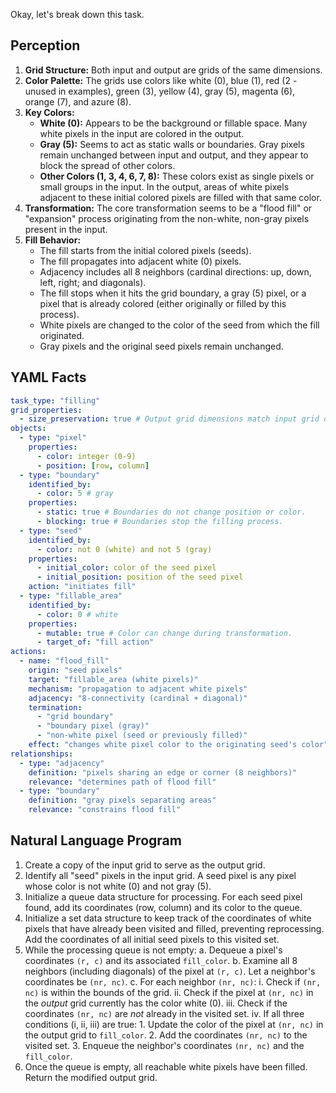 Okay, let's break down this task.

## Perception

1.  **Grid Structure:** Both input and output are grids of the same dimensions.
2.  **Color Palette:** The grids use colors like white (0), blue (1), red (2 - unused in examples), green (3), yellow (4), gray (5), magenta (6), orange (7), and azure (8).
3.  **Key Colors:**
    *   **White (0):** Appears to be the background or fillable space. Many white pixels in the input are colored in the output.
    *   **Gray (5):** Seems to act as static walls or boundaries. Gray pixels remain unchanged between input and output, and they appear to block the spread of other colors.
    *   **Other Colors (1, 3, 4, 6, 7, 8):** These colors exist as single pixels or small groups in the input. In the output, areas of white pixels adjacent to these initial colored pixels are filled with that same color.
4.  **Transformation:** The core transformation seems to be a "flood fill" or "expansion" process originating from the non-white, non-gray pixels present in the input.
5.  **Fill Behavior:**
    *   The fill starts from the initial colored pixels (seeds).
    *   The fill propagates into adjacent white (0) pixels.
    *   Adjacency includes all 8 neighbors (cardinal directions: up, down, left, right; and diagonals).
    *   The fill stops when it hits the grid boundary, a gray (5) pixel, or a pixel that is already colored (either originally or filled by this process).
    *   White pixels are changed to the color of the seed from which the fill originated.
    *   Gray pixels and the original seed pixels remain unchanged.

## YAML Facts


```yaml
task_type: "filling"
grid_properties:
  - size_preservation: true # Output grid dimensions match input grid dimensions.
objects:
  - type: "pixel"
    properties:
      - color: integer (0-9)
      - position: [row, column]
  - type: "boundary"
    identified_by:
      - color: 5 # gray
    properties:
      - static: true # Boundaries do not change position or color.
      - blocking: true # Boundaries stop the filling process.
  - type: "seed"
    identified_by:
      - color: not 0 (white) and not 5 (gray)
    properties:
      - initial_color: color of the seed pixel
      - initial_position: position of the seed pixel
    action: "initiates fill"
  - type: "fillable_area"
    identified_by:
      - color: 0 # white
    properties:
      - mutable: true # Color can change during transformation.
      - target_of: "fill action"
actions:
  - name: "flood_fill"
    origin: "seed pixels"
    target: "fillable_area (white pixels)"
    mechanism: "propagation to adjacent white pixels"
    adjacency: "8-connectivity (cardinal + diagonal)"
    termination:
      - "grid boundary"
      - "boundary pixel (gray)"
      - "non-white pixel (seed or previously filled)"
    effect: "changes white pixel color to the originating seed's color"
relationships:
  - type: "adjacency"
    definition: "pixels sharing an edge or corner (8 neighbors)"
    relevance: "determines path of flood fill"
  - type: "boundary"
    definition: "gray pixels separating areas"
    relevance: "constrains flood fill"
```


## Natural Language Program

1.  Create a copy of the input grid to serve as the output grid.
2.  Identify all "seed" pixels in the input grid. A seed pixel is any pixel whose color is not white (0) and not gray (5).
3.  Initialize a queue data structure for processing. For each seed pixel found, add its coordinates (row, column) and its color to the queue.
4.  Initialize a set data structure to keep track of the coordinates of white pixels that have already been visited and filled, preventing reprocessing. Add the coordinates of all initial seed pixels to this visited set.
5.  While the processing queue is not empty:
    a.  Dequeue a pixel's coordinates `(r, c)` and its associated `fill_color`.
    b.  Examine all 8 neighbors (including diagonals) of the pixel at `(r, c)`. Let a neighbor's coordinates be `(nr, nc)`.
    c.  For each neighbor `(nr, nc)`:
        i.  Check if `(nr, nc)` is within the bounds of the grid.
        ii. Check if the pixel at `(nr, nc)` in the *output* grid currently has the color white (0).
        iii. Check if the coordinates `(nr, nc)` are *not* already in the visited set.
        iv. If all three conditions (i, ii, iii) are true:
            1.  Update the color of the pixel at `(nr, nc)` in the output grid to `fill_color`.
            2.  Add the coordinates `(nr, nc)` to the visited set.
            3.  Enqueue the neighbor's coordinates `(nr, nc)` and the `fill_color`.
6.  Once the queue is empty, all reachable white pixels have been filled. Return the modified output grid.